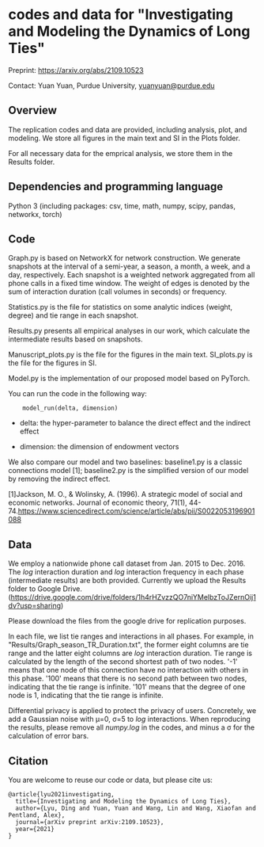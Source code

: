 # codes and data for "Investigating and Modeling the Dynamics of Long Ties"

Preprint: https://arxiv.org/abs/2109.10523

Contact: Yuan Yuan, Purdue University, yuanyuan@purdue.edu


## Overview

The replication codes and data are provided, including analysis, plot, and modeling.
We store all figures in the main text and SI in the Plots folder.

For all necessary data for the emprical analysis, we store them in the Results folder.


## Dependencies and programming language

Python 3 (including packages: csv, time, math, numpy, scipy, pandas, networkx, torch)

## Code

Graph.py is based on NetworkX for network construction. 
We generate snapshots at the interval of a semi-year, a season, a month, a week, and a day, respectively.
Each snapshot is a weighted network aggregated from all phone calls in a fixed time window.
The weight of edges is denoted by the sum of interaction duration (call volumes in seconds) or frequency.

Statistics.py is the file for statistics on some analytic indices (weight, degree) and tie range in each snapshot.

Results.py presents all empirical analyses in our work, which calculate the intermediate results based on snapshots.

Manuscript_plots.py is the file for the figures in the main text.
SI_plots.py is the file for the figures in SI.

Model.py is the implementation of our proposed model based on PyTorch. 

You can run the code in the following way:

        model_run(delta, dimension)

* delta: the hyper-parameter to balance the direct effect and the indirect effect

* dimension: the dimension of endowment vectors

We also compare our model and two baselines: baseline1.py is a classic connections model [1]; baseline2.py is the simplified version of our model by removing the indirect effect.

[1]Jackson, M. O., & Wolinsky, A. (1996). A strategic model of social and economic networks. Journal of economic theory, 71(1), 44-74.https://www.sciencedirect.com/science/article/abs/pii/S0022053196901088

## Data

We employ a nationwide phone call dataset from Jan. 2015 to Dec. 2016.
The *log* interaction duration and *log* interaction frequency in each phase (intermediate results) are both provided. Currently we upload the Results folder to Google Drive.
(https://drive.google.com/drive/folders/1h4rHZvzzQO7niYMelbzToJZernOij1dv?usp=sharing)

Please download the files from the google drive for replication purposes.

In each file, we list tie ranges and interactions in all phases. 
For example, in "Results/Graph_season_TR_Duration.txt", the former eight columns are tie range and the latter eight columns are *log* interaction duration.
Tie range is calculated by the length of the second shortest path of two nodes. 
'-1' means that one node of this connection have no interaction with others in this phase.
'100' means that there is no second path between two nodes, indicating that the tie range is infinite.
'101' means that the degree of one node is 1, indicating that the tie range is infinite.  

Differential privacy is applied to protect the privacy of users. 
Concretely, we add a Gaussian noise with &mu;=0, &sigma;=5 to *log* interactions.
When reproducing the results, please remove all *numpy.log* in the codes, and minus a &sigma; for the calculation of error bars.

## Citation

You are welcome to reuse our code or data, but please cite us:

    @article{lyu2021investigating,
      title={Investigating and Modeling the Dynamics of Long Ties},
      author={Lyu, Ding and Yuan, Yuan and Wang, Lin and Wang, Xiaofan and Pentland, Alex},
      journal={arXiv preprint arXiv:2109.10523},
      year={2021}
    }